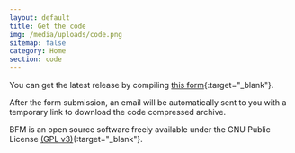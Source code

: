 ```yaml
---
layout: default
title: Get the code
img: /media/uploads/code.png
sitemap: false
category: Home
section: code
---
```


You can get the latest release by compiling [this form](https://docs.google.com/forms/d/e/1FAIpQLScI7N8AcvFxBeCD-EXwMXkQhgMwjhOLz3MYX8Kb47oPCXRv6w/viewform?usp=sf_link){:target="_blank"}.

After the form submission, an email will be automatically sent to you with a temporary link to download the code compressed archive.


BFM is an open source software freely available under the GNU Public License [(GPL v3)](http://www.gnu.org/licenses/gpl.html "GNU Public License"){:target="_blank"}.
